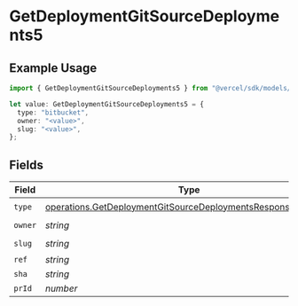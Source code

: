 # GetDeploymentGitSourceDeployments5

## Example Usage

```typescript
import { GetDeploymentGitSourceDeployments5 } from "@vercel/sdk/models/operations/getdeployment.js";

let value: GetDeploymentGitSourceDeployments5 = {
  type: "bitbucket",
  owner: "<value>",
  slug: "<value>",
};
```

## Fields

| Field                                                                                                                                      | Type                                                                                                                                       | Required                                                                                                                                   | Description                                                                                                                                |
| ------------------------------------------------------------------------------------------------------------------------------------------ | ------------------------------------------------------------------------------------------------------------------------------------------ | ------------------------------------------------------------------------------------------------------------------------------------------ | ------------------------------------------------------------------------------------------------------------------------------------------ |
| `type`                                                                                                                                     | [operations.GetDeploymentGitSourceDeploymentsResponse200Type](../../models/operations/getdeploymentgitsourcedeploymentsresponse200type.md) | :heavy_check_mark:                                                                                                                         | N/A                                                                                                                                        |
| `owner`                                                                                                                                    | *string*                                                                                                                                   | :heavy_check_mark:                                                                                                                         | N/A                                                                                                                                        |
| `slug`                                                                                                                                     | *string*                                                                                                                                   | :heavy_check_mark:                                                                                                                         | N/A                                                                                                                                        |
| `ref`                                                                                                                                      | *string*                                                                                                                                   | :heavy_minus_sign:                                                                                                                         | N/A                                                                                                                                        |
| `sha`                                                                                                                                      | *string*                                                                                                                                   | :heavy_minus_sign:                                                                                                                         | N/A                                                                                                                                        |
| `prId`                                                                                                                                     | *number*                                                                                                                                   | :heavy_minus_sign:                                                                                                                         | N/A                                                                                                                                        |